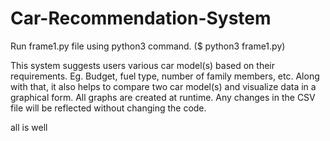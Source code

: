 # Car-Recommendation-System
Run frame1.py file using python3 command. ($ python3 frame1.py)

This system suggests users various car model(s) based on their requirements. Eg. Budget, fuel type, number of family members, etc. Along with that, it also helps to compare two car model(s) and visualize data in a graphical form.
All graphs are created at runtime. Any changes in the CSV file will be reflected without changing the code.

all is well
